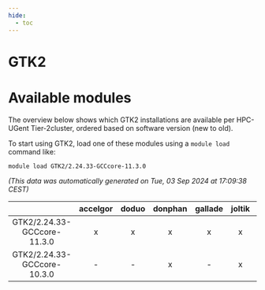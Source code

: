 ```yaml
---
hide:
  - toc
---
```


GTK2
====

# Available modules


The overview below shows which GTK2 installations are available per HPC-UGent Tier-2cluster, ordered based on software version (new to old).

To start using GTK2, load one of these modules using a `module load` command like:

```shell
module load GTK2/2.24.33-GCCcore-11.3.0
```

*(This data was automatically generated on Tue, 03 Sep 2024 at 17:09:38 CEST)*  

| |accelgor|doduo|donphan|gallade|joltik|shinx|skitty|
| :---: | :---: | :---: | :---: | :---: | :---: | :---: | :---: |
|GTK2/2.24.33-GCCcore-11.3.0|x|x|x|x|x|-|x|
|GTK2/2.24.33-GCCcore-10.3.0|-|-|x|-|x|-|-|
